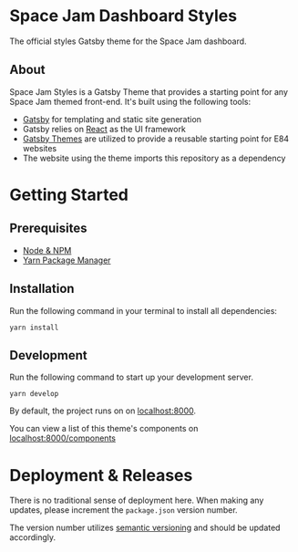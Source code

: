 # Space Jam Dashboard Styles
The official styles Gatsby theme for the Space Jam dashboard.

## About

Space Jam Styles is a Gatsby Theme that provides a starting point for any Space Jam themed front-end. It's built using the following tools:

- [Gatsby](https://www.gatsbyjs.org/) for templating and static site generation
- Gatsby relies on [React](https://reactjs.org/) as the UI framework
- [Gatsby Themes](https://www.gatsbyjs.org/blog/2018-11-11-introducing-gatsby-themes/) are utilized to provide a reusable starting point for E84 websites
- The website using the theme imports this repository as a dependency

# Getting Started

## Prerequisites

- [Node & NPM](https://nodejs.org/en/)
- [Yarn Package Manager](https://yarnpkg.com/en/)

## Installation
Run the following command in your terminal to install all dependencies:
```
yarn install
```

## Development

Run the following command to start up your development server.
```
yarn develop
```
By default, the project runs on on [localhost:8000](http://localhost:8000).

You can view a list of this theme's components on [localhost:8000/components](http://localhost:8000/components)

# Deployment & Releases
There is no traditional sense of deployment here. When making any updates, please increment the `package.json` version number.

The version number utilizes [semantic versioning](https://semver.org/) and should be updated accordingly.
